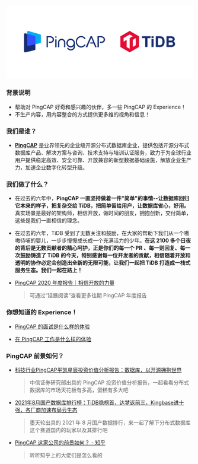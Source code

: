 ![PingCAP](image/PingCAP.jpg)
### 背景说明

- 帮助对 PingCAP 好奇和感兴趣的伙伴，多一些 PingCAP 的 Experience！
- 不生产内容，用内容整合的方式提供更多维的视角和信息！

### 我们是谁？

- [**PingCAP**](https://pingcap.com/) 是业界领先的企业级开源分布式数据库企业，提供包括开源分布式数据库产品、解决方案与咨询、技术支持与培训认证服务，致力于为全球行业用户提供稳定高效、安全可靠、开放兼容的新型数据基础设施，解放企业生产力，加速企业数字化转型升级。

### 我们做了什么？

- 在过去的六年中，**PingCAP 一直坚持做着一件"简单"的事情--让数据库回归它本来的样子，把复杂交给 TiDB，把简单留给用户，让数据库省心，好用。** 真实场景是最好的架构师，相信开放，做时间的朋友，拥抱创新，交付简单，这些是我们一直相信的理念。

- 在过去的六年，TiDB 受到了无数关注和鼓励，在大家的帮助下我们从一个嗷嗷待哺的婴儿，一步步慢慢成长成一个充满活力的少年。**在这 2100 多个日夜的背后是无数贡献者的精心呵护，正是你们的每一个 PR 、每一则回复、每一次鼓励铸造了 TiDB 的今天，特别感谢每一位开发者的贡献，相信随着开放和透明的协作必定会创造出全新的无限可能，让我们一起把 TiDB 打造成一栈式服务生态。我们一起在路上！**

- [PingCAP 2020 年度报告｜相信开放的力量](https://mp.weixin.qq.com/s/rZycxnMSEHzI5rOLSlaSfQ)
  > 可通过“延展阅读”查看更多往期 PingCAP 年度报告

### 你想知道的 Experience！

- [PingCAP 的面试是什么样的体验](/0-interview-experience.md)

- [在 PingCAP 工作是什么样的体验](/1-working-experience.md)

### PingCAP 前景如何？

- [科技行业PingCAP平凯星辰投资价值分析报告：数据库，以开源拥抱世界](https://max.book118.com/html/2021/0203/7064160121003052.shtm)
  > 中信证券研究部出具的 PingCAP 投资价值分析报告，一起看看分布式数据库的市场天花板有多高，蛋糕有多大吧

- [2021年8月国产数据库排行榜：TiDB稳榜首，达梦返前三，Kingbase进十强，各厂商加速布局云生态](https://mp.weixin.qq.com/s/MjdQ0Fp7vpaJuYYcG9OXHg)
  > 墨天轮出具的 2021 年 8 月国产数据排行，来一起了解下分布式数据库这个赛道国内的玩家以及其排行吧

- [PingCAP 这家公司的前景如何？ - 知乎](https://www.zhihu.com/question/64878683)
  > 听听知乎上的大佬们是怎么看的